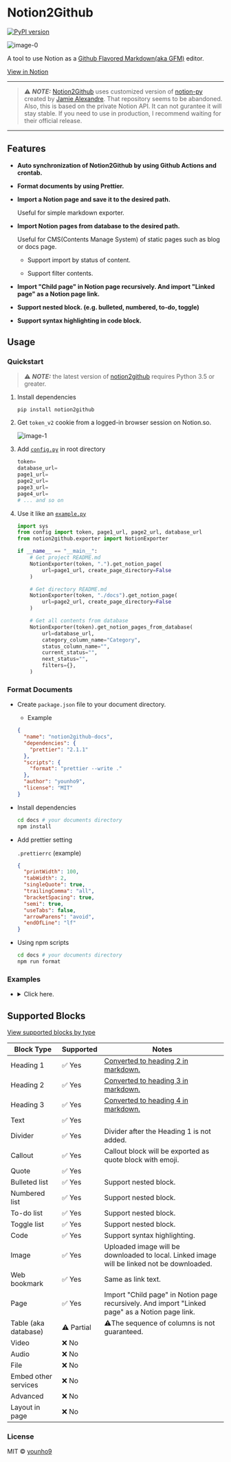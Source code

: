 # Notion2Github

[![PyPI version](https://badge.fury.io/py/notion2github.svg)](https://badge.fury.io/py/notion2github)

![image-0](https://raw.githubusercontent.com/younho9/notion2github/main/images/image-0.png)

A tool to use Notion as a [Github Flavored Markdown(aka GFM)](https://github.github.com/gfm/) editor.

[View in Notion](https://bit.ly/2ZRElQg)

---

> ⚠️ **_NOTE:_** [Notion2Github](https://github.com/younho9/notion2github) uses customized version of [notion-py](https://github.com/jamalex/notion-py) created by [Jamie Alexandre](https://github.com/jamalex). That repository seems to be abandoned.
> Also, this is based on the private Notion API. It can not gurantee it will stay stable. If you need to use in production, I recommend waiting for their official release.

---

## Features

- **Auto synchronization of Notion2Github by using Github Actions and crontab.**

- **Format documents by using Prettier.**

- **Import a Notion page and save it to the desired path.**

  Useful for simple markdown exporter.

- **Import Notion pages from database to the desired path.**

  Useful for CMS(Contents Manage System) of static pages such as blog or docs page.

  - Support import by status of content.

  - Support filter contents.

- **Import "Child page" in Notion page recursively. And import "Linked page" as a Notion page link.**

- **Support nested block. (e.g. bulleted, numbered, to-do, toggle)**

- **Support syntax highlighting in code block.**

## Usage

### Quickstart

> ⚠️ **_NOTE:_** the latest version of [notion2github](https://github.com/younho9/notion2github) requires Python 3.5 or greater.

1. Install dependencies

   `pip install notion2github`

1. Get `token_v2` cookie from a logged-in browser session on Notion.so.

   ![image-1](https://raw.githubusercontent.com/younho9/notion2github/main/images/image-1.png)

1. Add [`config.py`](https://github.com/younho9/notion2github/blob/main/config.py.example) in root directory

   ```python
   token=
   database_url=
   page1_url=
   page2_url=
   page3_url=
   page4_url=
   # ... and so on
   ```

1. Use it like an [`example.py`](https://github.com/younho9/notion2github/blob/main/example.py)

   ```python
   import sys
   from config import token, page1_url, page2_url, database_url
   from notion2github.exporter import NotionExporter

   if __name__ == "__main__":
       # Get project README.md
       NotionExporter(token, ".").get_notion_page(
           url=page1_url, create_page_directory=False
       )

       # Get directory README.md
       NotionExporter(token, "./docs").get_notion_page(
           url=page2_url, create_page_directory=False
       )

       # Get all contents from database
       NotionExporter(token).get_notion_pages_from_database(
           url=database_url,
           category_column_name="Category",
           status_column_name="",
           current_status="",
           next_status="",
           filters={},
       )
   ```

### Format Documents

- Create `package.json` file to your document directory.

  - Example

  ```json
  {
    "name": "notion2github-docs",
    "dependencies": {
      "prettier": "2.1.1"
    },
    "scripts": {
      "format": "prettier --write ."
    },
    "author": "younho9",
    "license": "MIT"
  }
  ```

- Install dependencies

  ```bash
  cd docs # your documents directory
  npm install
  ```

- Add prettier setting

  `.prettierrc` (example)

  ```json
  {
    "printWidth": 100,
    "tabWidth": 2,
    "singleQuote": true,
    "trailingComma": "all",
    "bracketSpacing": true,
    "semi": true,
    "useTabs": false,
    "arrowParens": "avoid",
    "endOfLine": "lf"
  }
  ```

- Using npm scripts

  ```bash
  cd docs # your documents directory
  npm run format
  ```

### Examples

- <details><summary>Click here.</summary>

  #### Example : Categorize content by "Select" property.

  - Create "Select" column and specify category by page.

    ![image-2](https://raw.githubusercontent.com/younho9/notion2github/main/images/image-2.png)

  - Pass `category_column_name` to parameter.

    ```python
    NotionExporter(token).get_notion_pages_from_database(
        url=database_url,
        category_column_name="Category"
    )
    ```

  #### Example : Get content by status.

  - Create "Select" column and specify status of page.

    ![image-3](https://raw.githubusercontent.com/younho9/notion2github/main/images/image-3.png)

  - Pass `status_column_name`, `current_status`, `next_status` to parameter.

    ```python
    NotionExporter(token).get_notion_pages_from_database(
        url=database_url,
        status_column_name="Status",
        current_status="✅ Completed",
        next_status="🖨 Published"
    )
    ```

  - After extract page, status will be changed.

    ![image-4](https://raw.githubusercontent.com/younho9/notion2github/main/images/image-4.png)

  #### Example : Apply filter

  - Pass key, value pair of filter list to `filters` parameter.

    ```python
    NotionExporter(token).get_notion_pages_from_database(
        url=database_url,
        filter={"Name" : "Basic Blocks"}
    )
    ```

  #### Example : Auto synchronization of Notion and Github

  - Register `token_v2` and `url` of page to synchronize in github's secret.

    ![image-5](https://github.com/younho9/notion2github/blob/main/images/image-5.png)

  - Allow python files to receive arguments.

    ```python
    # auto_sync.py

    import sys
    from notion2github.exporter import NotionExporter

    if __name__ == "__main__":
        token = sys.argv[1]
        database_url = sys.argv[2]

        """
        Get contents from the database that is in the "✅ Completed" state,
        and update it to the "🖨 Published" state.
        """
        NotionExporter(token).get_notion_pages_from_database(
            url=database_url,
            category_column_name="Category",
            status_column_name="Status",
            current_status="✅ Completed",
            next_status="🖨 Published",
            filters={},
        )
    ```

  - [Create github actions workflow file](https://github.com/younho9/notion2github/blob/main/.github/workflows/auto-sync.yml) to `.github/workflows`

  </details>

## Supported Blocks

[View supported blocks by type](https://bit.ly/32PzfpT)

| Block Type           | Supported  | Notes                                                                                           |
| -------------------- | ---------- | ----------------------------------------------------------------------------------------------- |
| Heading 1            | ✅ Yes     | [Converted to heading 2 in markdown.](https://bit.ly/3hEM8ak)                                   |
| Heading 2            | ✅ Yes     | [Converted to heading 3 in markdown.](https://bit.ly/3hEM8ak)                                   |
| Heading 3            | ✅ Yes     | [Converted to heading 4 in markdown.](https://bit.ly/3hEM8ak)                                   |
| Text                 | ✅ Yes     |                                                                                                 |
| Divider              | ✅ Yes     | Divider after the Heading 1 is not added.                                                       |
| Callout              | ✅ Yes     | Callout block will be exported as quote block with emoji.                                       |
| Quote                | ✅ Yes     |                                                                                                 |
| Bulleted list        | ✅ Yes     | Support nested block.                                                                           |
| Numbered list        | ✅ Yes     | Support nested block.                                                                           |
| To-do list           | ✅ Yes     | Support nested block.                                                                           |
| Toggle list          | ✅ Yes     | Support nested block.                                                                           |
| Code                 | ✅ Yes     | Support syntax highlighting.                                                                    |
| Image                | ✅ Yes     | Uploaded image will be downloaded to local. Linked image will be linked not be downloaded.      |
| Web bookmark         | ✅ Yes     | Same as link text.                                                                              |
| Page                 | ✅ Yes     | Import "Child page" in Notion page recursively. And import "Linked page" as a Notion page link. |
| Table (aka database) | ⚠️ Partial | ⚠️The sequence of columns is not guaranteed.                                                    |
| Video                | ❌ No      |                                                                                                 |
| Audio                | ❌ No      |                                                                                                 |
| File                 | ❌ No      |                                                                                                 |
| Embed other services | ❌ No      |                                                                                                 |
| Advanced             | ❌ No      |                                                                                                 |
| Layout in page       | ❌ No      |                                                                                                 |

### License

MIT © [younho9](https://github.com/younho9)
